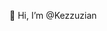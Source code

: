 👋 Hi, I’m @Kezzuzian
<!---
Kezzuzian/Kezzuzian is a ✨ special ✨ repository because its `README.md` (this file) appears on your GitHub profile.
You can click the Preview link to take a look at your changes.
--->
